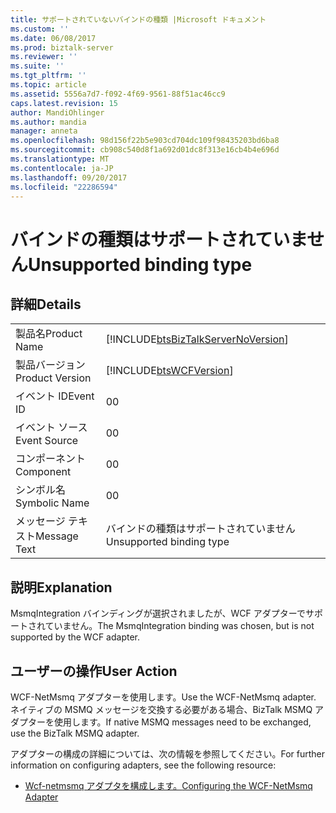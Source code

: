 ```yaml
---
title: サポートされていないバインドの種類 |Microsoft ドキュメント
ms.custom: ''
ms.date: 06/08/2017
ms.prod: biztalk-server
ms.reviewer: ''
ms.suite: ''
ms.tgt_pltfrm: ''
ms.topic: article
ms.assetid: 5556a7d7-f092-4f69-9561-88f51ac46cc9
caps.latest.revision: 15
author: MandiOhlinger
ms.author: mandia
manager: anneta
ms.openlocfilehash: 98d156f22b5e903cd704dc109f98435203bd6ba8
ms.sourcegitcommit: cb908c540d8f1a692d01dc8f313e16cb4b4e696d
ms.translationtype: MT
ms.contentlocale: ja-JP
ms.lasthandoff: 09/20/2017
ms.locfileid: "22286594"
---
```

# <a name="unsupported-binding-type"></a><span data-ttu-id="e4717-102">バインドの種類はサポートされていません</span><span class="sxs-lookup"><span data-stu-id="e4717-102">Unsupported binding type</span></span>
## <a name="details"></a><span data-ttu-id="e4717-103">詳細</span><span class="sxs-lookup"><span data-stu-id="e4717-103">Details</span></span>  
  
|||  
|-|-|  
|<span data-ttu-id="e4717-104">製品名</span><span class="sxs-lookup"><span data-stu-id="e4717-104">Product Name</span></span>|[!INCLUDE[btsBizTalkServerNoVersion](../includes/btsbiztalkservernoversion-md.md)]|  
|<span data-ttu-id="e4717-105">製品バージョン</span><span class="sxs-lookup"><span data-stu-id="e4717-105">Product Version</span></span>|[!INCLUDE[btsWCFVersion](../includes/btswcfversion-md.md)]|  
|<span data-ttu-id="e4717-106">イベント ID</span><span class="sxs-lookup"><span data-stu-id="e4717-106">Event ID</span></span>|<span data-ttu-id="e4717-107">0</span><span class="sxs-lookup"><span data-stu-id="e4717-107">0</span></span>|  
|<span data-ttu-id="e4717-108">イベント ソース</span><span class="sxs-lookup"><span data-stu-id="e4717-108">Event Source</span></span>|<span data-ttu-id="e4717-109">0</span><span class="sxs-lookup"><span data-stu-id="e4717-109">0</span></span>|  
|<span data-ttu-id="e4717-110">コンポーネント</span><span class="sxs-lookup"><span data-stu-id="e4717-110">Component</span></span>|<span data-ttu-id="e4717-111">0</span><span class="sxs-lookup"><span data-stu-id="e4717-111">0</span></span>|  
|<span data-ttu-id="e4717-112">シンボル名</span><span class="sxs-lookup"><span data-stu-id="e4717-112">Symbolic Name</span></span>|<span data-ttu-id="e4717-113">0</span><span class="sxs-lookup"><span data-stu-id="e4717-113">0</span></span>|  
|<span data-ttu-id="e4717-114">メッセージ テキスト</span><span class="sxs-lookup"><span data-stu-id="e4717-114">Message Text</span></span>|<span data-ttu-id="e4717-115">バインドの種類はサポートされていません</span><span class="sxs-lookup"><span data-stu-id="e4717-115">Unsupported binding type</span></span>|  
  
## <a name="explanation"></a><span data-ttu-id="e4717-116">説明</span><span class="sxs-lookup"><span data-stu-id="e4717-116">Explanation</span></span>  
 <span data-ttu-id="e4717-117">MsmqIntegration バインディングが選択されましたが、WCF アダプターでサポートされていません。</span><span class="sxs-lookup"><span data-stu-id="e4717-117">The MsmqIntegration binding was chosen, but is not supported by the WCF adapter.</span></span>  
  
## <a name="user-action"></a><span data-ttu-id="e4717-118">ユーザーの操作</span><span class="sxs-lookup"><span data-stu-id="e4717-118">User Action</span></span>  
 <span data-ttu-id="e4717-119">WCF-NetMsmq アダプターを使用します。</span><span class="sxs-lookup"><span data-stu-id="e4717-119">Use the WCF-NetMsmq adapter.</span></span> <span data-ttu-id="e4717-120">ネイティブの MSMQ メッセージを交換する必要がある場合、BizTalk MSMQ アダプターを使用します。</span><span class="sxs-lookup"><span data-stu-id="e4717-120">If native MSMQ messages need to be exchanged, use the BizTalk MSMQ adapter.</span></span>  
  
 <span data-ttu-id="e4717-121">アダプターの構成の詳細については、次の情報を参照してください。</span><span class="sxs-lookup"><span data-stu-id="e4717-121">For further information on configuring adapters, see the following resource:</span></span>  
  
-   [<span data-ttu-id="e4717-122">Wcf-netmsmq アダプタを構成します。</span><span class="sxs-lookup"><span data-stu-id="e4717-122">Configuring the WCF-NetMsmq Adapter</span></span>](../core/configuring-the-wcf-netmsmq-adapter.md)